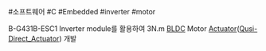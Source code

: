 #소프트웨어 #C #Embedded #inverter #motor 

B-G431B-ESC1 Inverter module를 활용하여 3N.m [BLDC](BLDC.md) Motor [Actuator](Actuator.md)([Qusi-Direct_Actuator](Qusi-Direct_Actuator.md)) 개발

